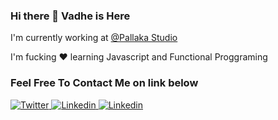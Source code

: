 ### Hi there 👋  Vadhe is Here

I'm currently working at [@Pallaka Studio](https://home.pallakastudio.com/)

I'm fucking ❤️ learning Javascript and Functional Proggraming

### Feel Free To Contact Me on link below
[![Twitter](https://img.shields.io/badge/vADHE_%20-%231DA1F2.svg?&style=for-the-badge&logo=Twitter&logoColor=white) ](https://twitter.com/vadhe_) 
[![Linkedin](https://img.shields.io/badge/RIVALDI%20PUTRA%20-3178C6?&style=for-the-badge&logo=lINKEDIN&logoColor=white) ](https://bit.ly/linkedin-vdh)
[![Linkedin](https://img.shields.io/badge/Polywork-543DE0?style=for-the-badge&logo=polywork&logoColor=black) ](https://www.polywork.com/vadhe)
